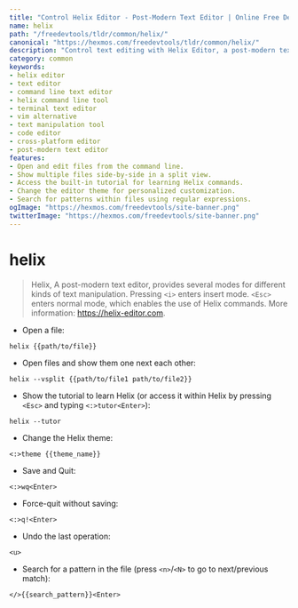 ```yaml
---
title: "Control Helix Editor - Post-Modern Text Editor | Online Free DevTools by Hexmos"
name: helix
path: "/freedevtools/tldr/common/helix/"
canonical: "https://hexmos.com/freedevtools/tldr/common/helix/"
description: "Control text editing with Helix Editor, a post-modern text editor featuring multiple modes. Enhance your workflow with powerful commands. Free online tool, no registration required."
category: common
keywords:
- helix editor
- text editor
- command line text editor
- helix command line tool
- terminal text editor
- vim alternative
- text manipulation tool
- code editor
- cross-platform editor
- post-modern text editor
features:
- Open and edit files from the command line.
- Show multiple files side-by-side in a split view.
- Access the built-in tutorial for learning Helix commands.
- Change the editor theme for personalized customization.
- Search for patterns within files using regular expressions.
ogImage: "https://hexmos.com/freedevtools/site-banner.png"
twitterImage: "https://hexmos.com/freedevtools/site-banner.png"
---
```


# helix

> Helix, A post-modern text editor, provides several modes for different kinds of text manipulation.
> Pressing `<i>` enters insert mode. `<Esc>` enters normal mode, which enables the use of Helix commands.
> More information: <https://helix-editor.com>.

- Open a file:

`helix {{path/to/file}}`

- Open files and show them one next each other:

`helix --vsplit {{path/to/file1 path/to/file2}}`

- Show the tutorial to learn Helix (or access it within Helix by pressing `<Esc>` and typing `<:>tutor<Enter>`):

`helix --tutor`

- Change the Helix theme:

`<:>theme {{theme_name}}`

- Save and Quit:

`<:>wq<Enter>`

- Force-quit without saving:

`<:>q!<Enter>`

- Undo the last operation:

`<u>`

- Search for a pattern in the file (press `<n>`/`<N>` to go to next/previous match):

`</>{{search_pattern}}<Enter>`
